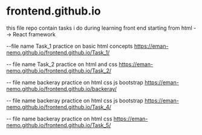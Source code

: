 # frontend.github.io
this file repo contain tasks i do during learning front end starting from html --> React framework 

--file name Task_1   practice on basic html concepts 
 https://eman-nemo.github.io/frontend.github.io/Task_1/        

-- file name Task_2  practice on html and css 
https://eman-nemo.github.io/frontend.github.io/Task_2/       

-- file name backeray  practice on html css js bootstrap
https://eman-nemo.github.io/frontend.github.io/backeray/       

-- file name backeray  practice on html css js bootstrap
https://eman-nemo.github.io/frontend.github.io/Task_4/  

-- file name backeray  practice on html css 
https://eman-nemo.github.io/frontend.github.io/Task_5/
